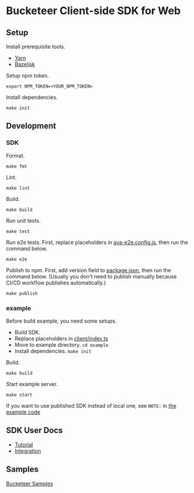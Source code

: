# Bucketeer Client-side SDK for Web

## Setup

Install prerequisite tools.

- [Yarn](https://yarnpkg.com/en/docs/install)
- [Bazelisk](https://github.com/bazelbuild/bazelisk)

Setup npm token.

```
export NPM_TOKEN=<YOUR_NPM_TOKEN>
```

Install dependencies.

```
make init
```

## Development

### SDK

Format.

```
make fmt
```

Lint.

```
make lint
```

Build.

```
make build
```

Run unit tests.

```
make test
```

Run e2e tests.
First, replace placeholders in [ava-e2e.config.js](./ava-e2e.config.js), then run the command below.

```
make e2e
```

Publish to npm.
First, add version field to [package.json](./package.json), then run the command below.
(Usually you don't need to publish manually because CI/CD workflow publishes automatically.)

```
make publish
```

### example

Before build example, you need some setups.

- Build SDK.
- Replace placeholders in [client/index.ts](./example/src/client/index.ts)
- Move to example directory. `cd example`
- Install dependencies. `make init`

Build.

```
make build
```

Start example server.

```
make start
```

If you want to use published SDK instead of local one, see `NOTE:` in [the example code](./example/src/client/index.ts)

## SDK User Docs

- [Tutorial](https://bucketeer.io/docs/#/./client-side-sdk-tutorial-web)
- [Integration](https://bucketeer.io/docs/#/./client-side-sdk-reference-guides-web)

## Samples

[Bucketeer Samples](https://github.com/ca-dp/bucketeer-samples)

